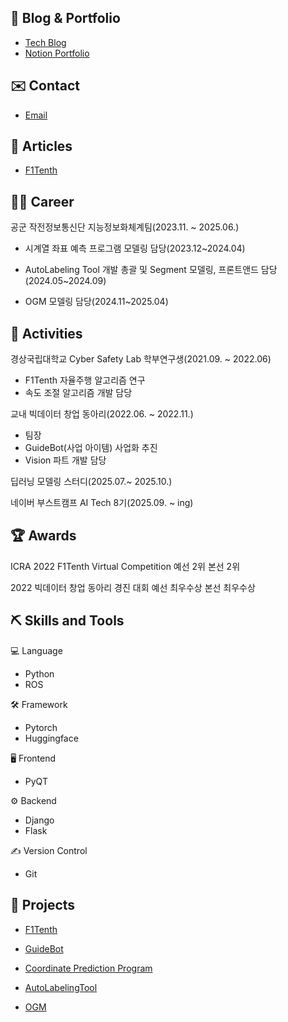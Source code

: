 ## 🧐 Blog & Portfolio
- [Tech Blog](https://velog.io/@jjunho)
- [Notion Portfolio](https://childlike-mahogany-afc.notion.site/Portpolio-1a02afb756eb807caafee66803739f27?pvs=74)

## ✉️ Contact
- [Email](jjunho891818@gmail.com)

## 📰 Articles
- [F1Tenth](https://view.asiae.co.kr/article/2022062014180859030)

## 🏃‍♂ Career

공군 작전정보통신단 지능정보화체계팀(2023.11. ~ 2025.06.)

- 시계열 좌표 예측 프로그램 모델링 담당(2023.12~2024.04)
    
- AutoLabeling Tool 개발 총괄 및 Segment 모델링, 프론트앤드 담당(2024.05~2024.09)
    
- OGM 모델링 담당(2024.11~2025.04)

## 🎒 Activities

경상국립대학교 Cyber Safety Lab 학부연구생(2021.09. ~ 2022.06)

- F1Tenth 자율주행 알고리즘 연구
- 속도 조절 알고리즘 개발 담당

교내 빅데이터 창업 동아리(2022.06. ~ 2022.11.)

- 팀장
- GuideBot(사업 아이템) 사업화 추진
- Vision 파트 개발 담당

딥러닝 모델링 스터디(2025.07.~ 2025.10.)

네이버 부스트캠프 AI Tech 8기(2025.09. ~ ing)

## 🏆 Awards

ICRA 2022 F1Tenth Virtual Competition 예선 2위 본선 2위

2022 빅데이터 창업 동아리 경진 대회 예선 최우수상 본선 최우수상

## ⛏️ Skills and Tools

💻 Language
- Python
- ROS

🛠️ Framework
- Pytorch
- Huggingface

🖥️ Frontend
- PyQT

⚙️ Backend
- Django
- Flask

✍️ Version Control
- Git

## 📝 Projects
- [F1Tenth](https://childlike-mahogany-afc.notion.site/F1Tenth-Autonomous-Driving-1a02afb756eb81869324e33952894126)

- [GuideBot](https://childlike-mahogany-afc.notion.site/GuideBot-1a02afb756eb81dd83b2e73df4b8bdce?pvs=143)

- [Coordinate Prediction Program](https://childlike-mahogany-afc.notion.site/1a02afb756eb8108885ee42fa4ca4749)

- [AutoLabelingTool](https://childlike-mahogany-afc.notion.site/AutoLabelingTool-1a02afb756eb810f8875ceef5c8a6272)

- [OGM](https://childlike-mahogany-afc.notion.site/OGM-On-Going-1a62afb756eb80ba907ce3146a3d3374)

